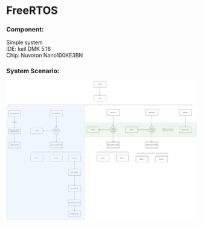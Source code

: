 # FreeRTOS
### Component:
Simple system  
IDE: keil DMK 5.16  
Chip: Nuvoton Nano100KE3BN    

### System Scenario:
![System Scenario](https://github.com/adam831024/FreeRTOS/blob/main/Nuvoton%20NANO100KE3BN.drawio.png)
